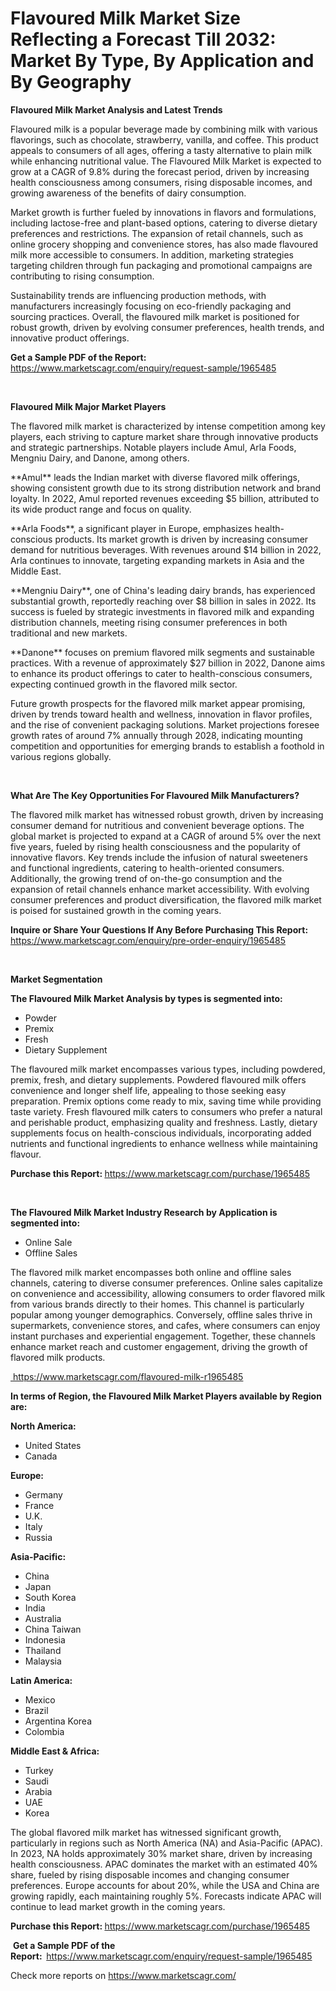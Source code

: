 <p><h1>Flavoured Milk Market Size Reflecting a Forecast Till 2032: Market By Type, By Application and By Geography</h1></p><p><strong>Flavoured Milk Market Analysis and Latest Trends</strong></p>
<p><p>Flavoured milk is a popular beverage made by combining milk with various flavorings, such as chocolate, strawberry, vanilla, and coffee. This product appeals to consumers of all ages, offering a tasty alternative to plain milk while enhancing nutritional value. The Flavoured Milk Market is expected to grow at a CAGR of 9.8% during the forecast period, driven by increasing health consciousness among consumers, rising disposable incomes, and growing awareness of the benefits of dairy consumption.</p><p>Market growth is further fueled by innovations in flavors and formulations, including lactose-free and plant-based options, catering to diverse dietary preferences and restrictions. The expansion of retail channels, such as online grocery shopping and convenience stores, has also made flavoured milk more accessible to consumers. In addition, marketing strategies targeting children through fun packaging and promotional campaigns are contributing to rising consumption.</p><p>Sustainability trends are influencing production methods, with manufacturers increasingly focusing on eco-friendly packaging and sourcing practices. Overall, the flavoured milk market is positioned for robust growth, driven by evolving consumer preferences, health trends, and innovative product offerings.</p></p>
<p><strong>Get a Sample PDF of the Report:&nbsp;</strong> <a href="https://www.marketscagr.com/enquiry/request-sample/1965485?utm_campaign=2804&utm_medium=2&utm_source=Github&utm_content=ia&utm_term=07042025&utm_id=flavoured-milk">https://www.marketscagr.com/enquiry/request-sample/1965485</a></p>
<p>&nbsp;</p>
<p><strong>Flavoured Milk Major Market Players</strong></p>
<p><p>The flavored milk market is characterized by intense competition among key players, each striving to capture market share through innovative products and strategic partnerships. Notable players include Amul, Arla Foods, Mengniu Dairy, and Danone, among others.</p><p>**Amul** leads the Indian market with diverse flavored milk offerings, showing consistent growth due to its strong distribution network and brand loyalty. In 2022, Amul reported revenues exceeding $5 billion, attributed to its wide product range and focus on quality.</p><p>**Arla Foods**, a significant player in Europe, emphasizes health-conscious products. Its market growth is driven by increasing consumer demand for nutritious beverages. With revenues around $14 billion in 2022, Arla continues to innovate, targeting expanding markets in Asia and the Middle East.</p><p>**Mengniu Dairy**, one of China's leading dairy brands, has experienced substantial growth, reportedly reaching over $8 billion in sales in 2022. Its success is fueled by strategic investments in flavored milk and expanding distribution channels, meeting rising consumer preferences in both traditional and new markets.</p><p>**Danone** focuses on premium flavored milk segments and sustainable practices. With a revenue of approximately $27 billion in 2022, Danone aims to enhance its product offerings to cater to health-conscious consumers, expecting continued growth in the flavored milk sector.</p><p>Future growth prospects for the flavored milk market appear promising, driven by trends toward health and wellness, innovation in flavor profiles, and the rise of convenient packaging solutions. Market projections foresee growth rates of around 7% annually through 2028, indicating mounting competition and opportunities for emerging brands to establish a foothold in various regions globally.</p></p>
<p>&nbsp;</p>
<p><strong>What Are The Key Opportunities For Flavoured Milk Manufacturers?</strong></p>
<p><p>The flavored milk market has witnessed robust growth, driven by increasing consumer demand for nutritious and convenient beverage options. The global market is projected to expand at a CAGR of around 5% over the next five years, fueled by rising health consciousness and the popularity of innovative flavors. Key trends include the infusion of natural sweeteners and functional ingredients, catering to health-oriented consumers. Additionally, the growing trend of on-the-go consumption and the expansion of retail channels enhance market accessibility. With evolving consumer preferences and product diversification, the flavored milk market is poised for sustained growth in the coming years.</p></p>
<p><strong>Inquire or Share Your Questions If Any Before Purchasing This Report:</strong> <a href="https://www.marketscagr.com/enquiry/pre-order-enquiry/1965485?utm_campaign=2804&utm_medium=2&utm_source=Github&utm_content=ia&utm_term=07042025&utm_id=flavoured-milk">https://www.marketscagr.com/enquiry/pre-order-enquiry/1965485</a></p>
<p>&nbsp;</p>
<p><strong>Market Segmentation</strong></p>
<p><strong>The Flavoured Milk Market Analysis by types is segmented into:</strong></p>
<p><ul><li>Powder</li><li>Premix</li><li>Fresh</li><li>Dietary Supplement</li></ul></p>
<p><p>The flavoured milk market encompasses various types, including powdered, premix, fresh, and dietary supplements. Powdered flavoured milk offers convenience and longer shelf life, appealing to those seeking easy preparation. Premix options come ready to mix, saving time while providing taste variety. Fresh flavoured milk caters to consumers who prefer a natural and perishable product, emphasizing quality and freshness. Lastly, dietary supplements focus on health-conscious individuals, incorporating added nutrients and functional ingredients to enhance wellness while maintaining flavour.</p></p>
<p><strong>Purchase this Report:&nbsp;</strong><a href="https://www.marketscagr.com/purchase/1965485?utm_campaign=2804&utm_medium=2&utm_source=Github&utm_content=ia&utm_term=07042025&utm_id=flavoured-milk">https://www.marketscagr.com/purchase/1965485</a></p>
<p>&nbsp;</p>
<p><strong>The Flavoured Milk Market Industry Research by Application is segmented into:</strong></p>
<p><ul><li>Online Sale</li><li>Offline Sales</li></ul></p>
<p><p>The flavored milk market encompasses both online and offline sales channels, catering to diverse consumer preferences. Online sales capitalize on convenience and accessibility, allowing consumers to order flavored milk from various brands directly to their homes. This channel is particularly popular among younger demographics. Conversely, offline sales thrive in supermarkets, convenience stores, and cafes, where consumers can enjoy instant purchases and experiential engagement. Together, these channels enhance market reach and customer engagement, driving the growth of flavored milk products.</p></p>
<p><a href="https://www.marketscagr.com/flavoured-milk-r1965485?utm_campaign=2804&utm_medium=2&utm_source=Github&utm_content=ia&utm_term=07042025&utm_id=flavoured-milk">&nbsp;https://www.marketscagr.com/flavoured-milk-r1965485</a></p>
<p><strong>In terms of Region, the Flavoured Milk Market Players available by Region are:</strong></p>
<p>
    <p> <strong> North America: </strong>
        <ul>
            <li>United States</li>
            <li>Canada</li>
        </ul>
        </p> 
    <p> <strong> Europe: </strong>
        <ul>
            <li>Germany</li>
            <li>France</li>
            <li>U.K.</li>
            <li>Italy</li>
            <li>Russia</li>
        </ul>
        </p> 
    <p> <strong> Asia-Pacific: </strong>
        <ul>
            <li>China</li>
            <li>Japan</li>
            <li>South Korea</li>
            <li>India</li>
            <li>Australia</li>
            <li>China Taiwan</li>
            <li>Indonesia</li>
            <li>Thailand</li>
            <li>Malaysia</li>
        </ul>
        </p> 
    <p> <strong> Latin America: </strong>
        <ul>
            <li>Mexico</li>
            <li>Brazil</li>
            <li>Argentina Korea</li>
            <li>Colombia</li>
        </ul>
        </p> 
    <p> <strong> Middle East & Africa: </strong>
        <ul>
            <li>Turkey</li>
            <li>Saudi</li>
            <li>Arabia</li>
            <li>UAE</li>
            <li>Korea</li>
        </ul>
    </p>
    </p>
<p><p>The global flavored milk market has witnessed significant growth, particularly in regions such as North America (NA) and Asia-Pacific (APAC). In 2023, NA holds approximately 30% market share, driven by increasing health consciousness. APAC dominates the market with an estimated 40% share, fueled by rising disposable incomes and changing consumer preferences. Europe accounts for about 20%, while the USA and China are growing rapidly, each maintaining roughly 5%. Forecasts indicate APAC will continue to lead market growth in the coming years.</p></p>
<p><strong>Purchase this Report: </strong><a href="https://www.marketscagr.com/purchase/1965485?utm_campaign=2804&utm_medium=2&utm_source=Github&utm_content=ia&utm_term=07042025&utm_id=flavoured-milk">https://www.marketscagr.com/purchase/1965485</a></p>
<p>&nbsp;<strong>Get a Sample PDF of the Report:&nbsp;&nbsp;</strong><a href="https://www.marketscagr.com/enquiry/request-sample/1965485?utm_campaign=2804&utm_medium=2&utm_source=Github&utm_content=ia&utm_term=07042025&utm_id=flavoured-milk">https://www.marketscagr.com/enquiry/request-sample/1965485</a></p>
<p><strong></strong></p>
<p>Check more reports on <a href="https://www.marketscagr.com/?utm_campaign=2804&utm_medium=2&utm_source=Github&utm_content=ia&utm_term=07042025&utm_id=flavoured-milk">https://www.marketscagr.com/</a></p>